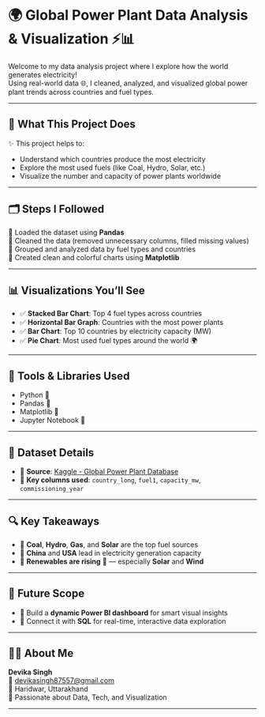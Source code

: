 # 🌍 Global Power Plant Data Analysis & Visualization ⚡📊

Welcome to my data analysis project where I explore how the world generates electricity!  
Using real-world data 🌐, I cleaned, analyzed, and visualized global power plant trends across countries and fuel types.

---

## 🔧 What This Project Does

✨ This project helps to:

- Understand which countries produce the most electricity  
- Explore the most used fuels (like Coal, Hydro, Solar, etc.)  
- Visualize the number and capacity of power plants worldwide  

---

## 🗂 Steps I Followed

🔹 Loaded the dataset using **Pandas**  
🔹 Cleaned the data (removed unnecessary columns, filled missing values)  
🔹 Grouped and analyzed data by fuel types and countries  
🔹 Created clean and colorful charts using **Matplotlib**

---

## 📊 Visualizations You’ll See

- ✅ **Stacked Bar Chart**: Top 4 fuel types across countries  
- ✅ **Horizontal Bar Graph**: Countries with the most power plants  
- ✅ **Bar Chart**: Top 10 countries by electricity capacity (MW)  
- ✅ **Pie Chart**: Most used fuel types around the world 🌍

---

## 🧰 Tools & Libraries Used

- Python 🐍  
- Pandas 🧹  
- Matplotlib 🎨  
- Jupyter Notebook 📒  

---

## 📝 Dataset Details

- 📁 **Source**: [Kaggle - Global Power Plant Database](https://www.kaggle.com/datasets/eshaan90/global-power-plant-database)  
- 📌 **Key columns used**: `country_long`, `fuel1`, `capacity_mw`, `commissioning_year`

---

## 🔍 Key Takeaways

- 📌 **Coal**, **Hydro**, **Gas**, and **Solar** are the top fuel sources  
- 📌 **China** and **USA** lead in electricity generation capacity  
- 📌 **Renewables are rising** 🌱 — especially **Solar** and **Wind**

---

## 🚀 Future Scope

- 🌟 Build a **dynamic Power BI dashboard** for smart visual insights  
- 🔗 Connect it with **SQL** for real-time, interactive data exploration  

---

## 👩‍💻 About Me

**Devika Singh**  
📧 devikasingh87557@gmail.com  
📍 Haridwar, Uttarakhand  
🎯 Passionate about Data, Tech, and Visualization  

---

